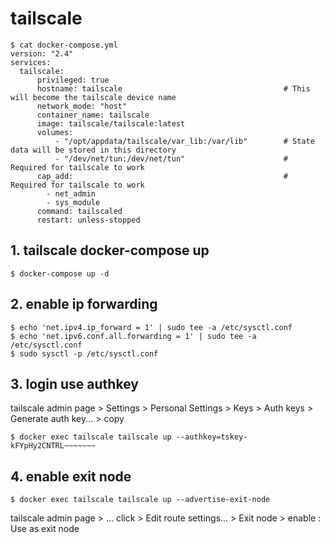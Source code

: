 ﻿# tailscale
```
$ cat docker-compose.yml
version: "2.4"
services:
  tailscale:
      privileged: true
      hostname: tailscale                                    # This will become the tailscale device name
      network_mode: "host"
      container_name: tailscale
      image: tailscale/tailscale:latest
      volumes:
          - "/opt/appdata/tailscale/var_lib:/var/lib"        # State data will be stored in this directory
          - "/dev/net/tun:/dev/net/tun"                      # Required for tailscale to work
      cap_add:                                               # Required for tailscale to work
        - net_admin
        - sys_module
      command: tailscaled
      restart: unless-stopped
```
## 1. tailscale docker-compose up
```
$ docker-compose up -d
```
## 2. enable ip forwarding
```
$ echo 'net.ipv4.ip_forward = 1' | sudo tee -a /etc/sysctl.conf
$ echo 'net.ipv6.conf.all.forwarding = 1' | sudo tee -a /etc/sysctl.conf
$ sudo sysctl -p /etc/sysctl.conf
```
## 3. login use authkey
tailscale admin page > Settings > Personal Settings > Keys > Auth keys > Generate auth key... > copy
```
$ docker exec tailscale tailscale up --authkey=tskey-kFYpHy2CNTRL~~~~~~~
```
## 4. enable exit node
```
$ docker exec tailscale tailscale up --advertise-exit-node
```
tailscale admin page > ... click > Edit route settings... > Exit node > enable : Use as exit node
